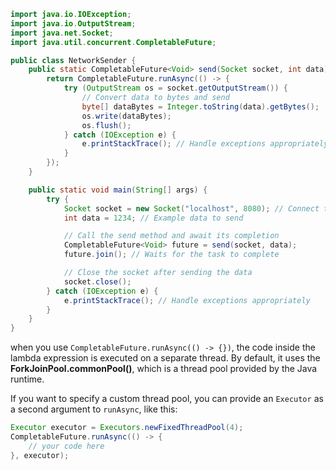 ```java
import java.io.IOException;
import java.io.OutputStream;
import java.net.Socket;
import java.util.concurrent.CompletableFuture;

public class NetworkSender {
    public static CompletableFuture<Void> send(Socket socket, int data) {
        return CompletableFuture.runAsync(() -> {
            try (OutputStream os = socket.getOutputStream()) {
                // Convert data to bytes and send
                byte[] dataBytes = Integer.toString(data).getBytes();
                os.write(dataBytes);
                os.flush();
            } catch (IOException e) {
                e.printStackTrace(); // Handle exceptions appropriately
            }
        });
    }

    public static void main(String[] args) {
        try {
            Socket socket = new Socket("localhost", 8080); // Connect to server
            int data = 1234; // Example data to send

            // Call the send method and await its completion
            CompletableFuture<Void> future = send(socket, data);
            future.join(); // Waits for the task to complete

            // Close the socket after sending the data
            socket.close();
        } catch (IOException e) {
            e.printStackTrace(); // Handle exceptions appropriately
        }
    }
}
```

when you use `CompletableFuture.runAsync(() -> {})`, the code inside the lambda expression is executed on a separate thread. By default, it uses the **ForkJoinPool.commonPool()**, which is a thread pool provided by the Java runtime.

If you want to specify a custom thread pool, you can provide an `Executor` as a second argument to `runAsync`, like this:

```java
Executor executor = Executors.newFixedThreadPool(4);
CompletableFuture.runAsync(() -> {
    // your code here
}, executor);
```

